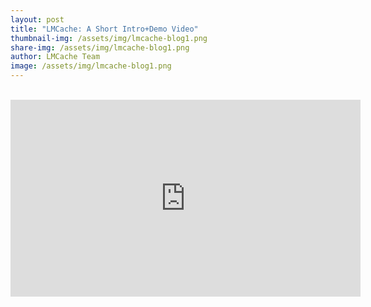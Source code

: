 ```yaml
---
layout: post
title: "LMCache: A Short Intro+Demo Video"
thumbnail-img: /assets/img/lmcache-blog1.png
share-img: /assets/img/lmcache-blog1.png
author: LMCache Team
image: /assets/img/lmcache-blog1.png
---
```

<br>

<iframe width="560" height="315" src="https://www.youtube.com/embed/rINy7mFyRAU" 
frameborder="0" allow="accelerometer; autoplay; clipboard-write; encrypted-media; 
gyroscope; picture-in-picture" allowfullscreen></iframe>
